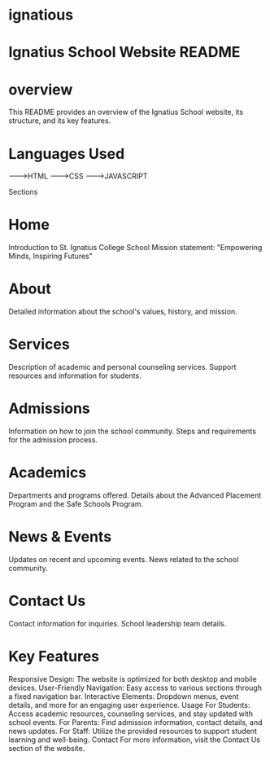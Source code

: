 # ignatious

# Ignatius School Website README

# overview

This README provides an overview of the Ignatius School website, its structure, and its key features.

# Languages Used

--->HTML
--->CSS
--->JAVASCRIPT

Sections

# Home

Introduction to St. Ignatius College School
Mission statement: "Empowering Minds, Inspiring Futures"

# About

Detailed information about the school's values, history, and mission.

# Services

Description of academic and personal counseling services.
Support resources and information for students.

# Admissions

Information on how to join the school community.
Steps and requirements for the admission process.

# Academics

Departments and programs offered.
Details about the Advanced Placement Program and the Safe Schools Program.

# News & Events

Updates on recent and upcoming events.
News related to the school community.

# Contact Us

Contact information for inquiries.
School leadership team details.

# Key Features

Responsive Design:
The website is optimized for both desktop and mobile devices.
User-Friendly Navigation:
Easy access to various sections through a fixed navigation bar.
Interactive Elements:
Dropdown menus, event details, and more for an engaging user experience.
Usage
For Students:
Access academic resources, counseling services, and stay updated with school events.
For Parents: Find admission information, contact details, and news updates.
For Staff: Utilize the provided resources to support student learning and well-being.
Contact
For more information, visit the Contact Us section of the website.
